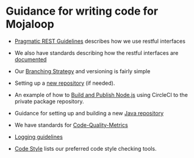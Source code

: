 # Guidance for writing code for Mojaloop

* [Pragmatic REST Guidelines](./Pragmatic-REST-Guidelines.md) describes how we use restful interfaces

* We also have standards describing how the restful interfaces are [documented](https://github.com/Mojaloop/mojaloop/contribute/Documentation-and-Template-Standards#api-documentation)

* Our [Branching Strategy](./Branching-Strategy.md) and versioning is fairly simple

* Setting up a [new repository](https://github.com/Mojaloop/Docs/blob/master/mule/Repository/NewRepository.md) (if needed).

* An example of how to [Build and Publish Node.js](./Build-and-Publish-NodeJS.md) using CircleCI to the private package repository.

* Guidance for setting up and building a new [Java repository](https://github.com/Mojaloop/Docs/blob/master/mule/CircleCI/CircleCI.md)

* We have standards for [Code-Quality-Metrics](./Code-Quality-Metrics.md)

* [Logging guidelines](https://github.com/Mojaloop/Docs/blob/master/mule/logging-guidelines.md)

* [Code Style](./Code-Style.md) lists our preferred code style checking tools.